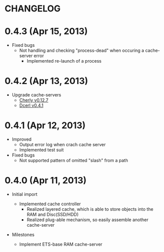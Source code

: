 CHANGELOG
=========

0.4.3 (Apr 15, 2013)
=====================

* Fixed bugs
    * Not handling and checking "process-dead" when occuring a cache-server error
        * Implemented re-launch of a process


0.4.2 (Apr 13, 2013)
=====================

* Upgrade cache-servers
    * [Cherly v0.12.7](https://github.com/leo-project/cherly)
    * [Dcerl v0.4.1](https://github.com/leo-project/dcerl)


0.4.1 (Apr 12, 2013)
=====================

* Improved
    * Output error log when crach cache server
    * Implemented test suit
* Fixed bugs
    * Not supported pattern of omitted "slash" from a path


0.4.0 (Apr 11, 2013)
=====================

* Initial import
    * Implemented cache controller
        * Realized layered cache, which is able to store objects into the RAM and Disc(SSD/HDD)
        * Realized plug-able mechanism, so easily assemble another cache-server

* Milestones
    * Implement ETS-base RAM cache-server

